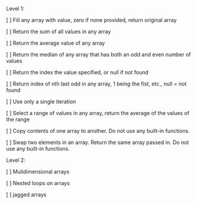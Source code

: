 
Level 1:

[ ] Fill any array with value, zero if none provided, return original array  

[ ] Return the sum of all values in any array  

[ ] Return the average value of any array

[ ] Return the median of any array that has both an odd and even number of values

[ ] Return the index the value specified, or null if not found

[ ] Return index of nth last odd in any array, 1 being the fist, etc., null = not found

[ ] Use only a single iteration

[ ] Select a range of values in any array, return the average of the values of the range

[ ] Copy contents of one array to another.  Do not use any built-in functions.

[ ] Swap two elements in an array.  Return the same array passed in.  Do not use any built-in functions.


Level 2:

[ ] Mulidimensional arrays

[ ] Nested loops on arrays

[ ] jagged arrays